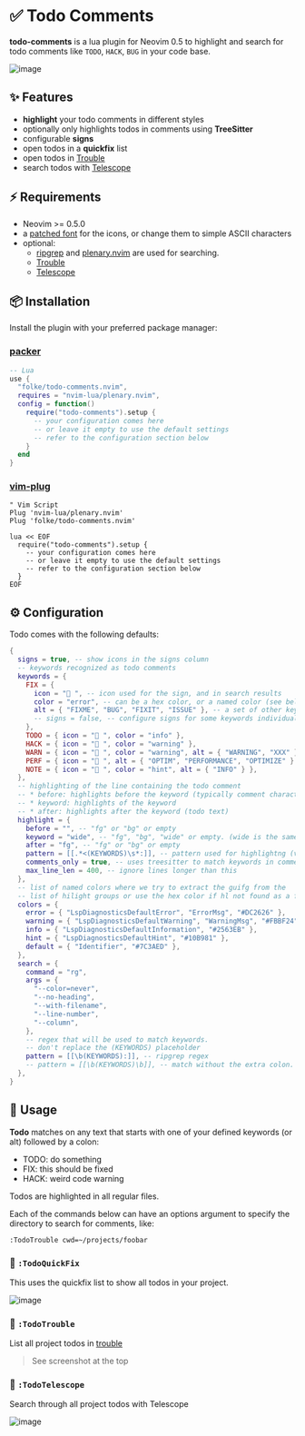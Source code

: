 # ✅ Todo Comments

**todo-comments** is a lua plugin for Neovim 0.5 to highlight and search for todo comments like
`TODO`, `HACK`, `BUG` in your code base.

![image](https://user-images.githubusercontent.com/292349/118135272-ad21e980-b3b7-11eb-881c-e45a4a3d6192.png)


## ✨ Features

* **highlight** your todo comments in different styles
* optionally only highlights todos in comments using **TreeSitter**
* configurable **signs**
* open todos in a **quickfix** list
* open todos in [Trouble](https://github.com/folke/trouble.nvim)
* search todos with [Telescope](https://github.com/nvim-telescope/telescope.nvim)

## ⚡️ Requirements

* Neovim >= 0.5.0
* a [patched font](https://www.nerdfonts.com/) for the icons, or change them to simple ASCII characters
* optional:
  - [ripgrep](https://github.com/BurntSushi/ripgrep) and [plenary.nvim](https://github.com/nvim-lua/plenary.nvim) are used for searching.
  - [Trouble](https://github.com/folke/trouble.nvim)
  - [Telescope](https://github.com/nvim-telescope/telescope.nvim)

## 📦 Installation

Install the plugin with your preferred package manager:

### [packer](https://github.com/wbthomason/packer.nvim)

```lua
-- Lua
use {
  "folke/todo-comments.nvim",
  requires = "nvim-lua/plenary.nvim",
  config = function()
    require("todo-comments").setup {
      -- your configuration comes here
      -- or leave it empty to use the default settings
      -- refer to the configuration section below
    }
  end
}
```

### [vim-plug](https://github.com/junegunn/vim-plug)

```vim
" Vim Script
Plug 'nvim-lua/plenary.nvim'
Plug 'folke/todo-comments.nvim'

lua << EOF
  require("todo-comments").setup {
    -- your configuration comes here
    -- or leave it empty to use the default settings
    -- refer to the configuration section below
  }
EOF
```

## ⚙️  Configuration

Todo comes with the following defaults:

```lua
{
  signs = true, -- show icons in the signs column
  -- keywords recognized as todo comments
  keywords = {
    FIX = {
      icon = " ", -- icon used for the sign, and in search results
      color = "error", -- can be a hex color, or a named color (see below)
      alt = { "FIXME", "BUG", "FIXIT", "ISSUE" }, -- a set of other keywords that all map to this FIX keywords
      -- signs = false, -- configure signs for some keywords individually
    },
    TODO = { icon = " ", color = "info" },
    HACK = { icon = " ", color = "warning" },
    WARN = { icon = " ", color = "warning", alt = { "WARNING", "XXX" } },
    PERF = { icon = " ", alt = { "OPTIM", "PERFORMANCE", "OPTIMIZE" } },
    NOTE = { icon = " ", color = "hint", alt = { "INFO" } },
  },
  -- highlighting of the line containing the todo comment
  -- * before: highlights before the keyword (typically comment characters)
  -- * keyword: highlights of the keyword
  -- * after: highlights after the keyword (todo text)
  highlight = {
    before = "", -- "fg" or "bg" or empty
    keyword = "wide", -- "fg", "bg", "wide" or empty. (wide is the same as bg, but will also highlight surrounding characters)
    after = "fg", -- "fg" or "bg" or empty
    pattern = [[.*<(KEYWORDS)\s*:]], -- pattern used for highlightng (vim regex)
    comments_only = true, -- uses treesitter to match keywords in comments only
    max_line_len = 400, -- ignore lines longer than this
  },
  -- list of named colors where we try to extract the guifg from the
  -- list of hilight groups or use the hex color if hl not found as a fallback
  colors = {
    error = { "LspDiagnosticsDefaultError", "ErrorMsg", "#DC2626" },
    warning = { "LspDiagnosticsDefaultWarning", "WarningMsg", "#FBBF24" },
    info = { "LspDiagnosticsDefaultInformation", "#2563EB" },
    hint = { "LspDiagnosticsDefaultHint", "#10B981" },
    default = { "Identifier", "#7C3AED" },
  },
  search = {
    command = "rg",
    args = {
      "--color=never",
      "--no-heading",
      "--with-filename",
      "--line-number",
      "--column",
    },
    -- regex that will be used to match keywords.
    -- don't replace the (KEYWORDS) placeholder
    pattern = [[\b(KEYWORDS):]], -- ripgrep regex
    -- pattern = [[\b(KEYWORDS)\b]], -- match without the extra colon. You'll likely get false positives
  },
}
```

## 🚀 Usage

**Todo** matches on any text that starts with one of your defined keywords (or alt) followed by a colon:

* TODO: do something
* FIX: this should be fixed
* HACK: weird code warning

Todos are highlighted in all regular files.

Each of the commands below can have an options argument to specify the directory to search for comments, like:

```vim
:TodoTrouble cwd=~/projects/foobar
```

### 🔎 `:TodoQuickFix`

This uses the quickfix list to show all todos in your project.

![image](https://user-images.githubusercontent.com/292349/118135332-bf9c2300-b3b7-11eb-9a40-1307feb27c44.png)


### 🚦 `:TodoTrouble`

List all project todos in [trouble](https://github.com/folke/trouble.nvim)

> See screenshot at the top

### 🔭 `:TodoTelescope`

Search through all project todos with Telescope

![image](https://user-images.githubusercontent.com/292349/118135371-ccb91200-b3b7-11eb-9002-66af3b683cf0.png)


<!-- markdownlint-disable-file MD033 -->
<!-- markdownlint-configure-file { "MD013": { "line_length": 120 } } -->
<!-- markdownlint-configure-file { "MD004": { "style": "sublist" } } -->
